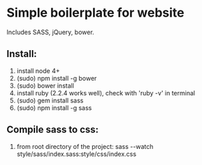 # Simple boilerplate for website
Includes SASS, jQuery, bower.

## Install:
1. install node 4+
2. (sudo) npm install -g bower
3. (sudo) bower install
4. install ruby (2.2.4 works well), check with 'ruby -v' in terminal
5. (sudo) gem install sass
4. (sudo) npm install -g sass

## Compile sass to css:
1. from root directory of the project: sass --watch style/sass/index.sass:style/css/index.css